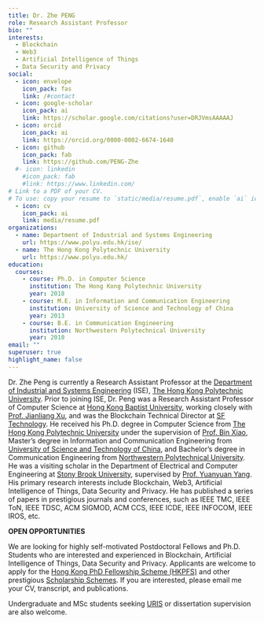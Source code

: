 ```yaml
---
title: Dr. Zhe PENG
role: Research Assistant Professor
bio: ""
interests:
  - Blockchain
  - Web3
  - Artificial Intelligence of Things
  - Data Security and Privacy
social:
  - icon: envelope
    icon_pack: fas
    link: /#contact
  - icon: google-scholar
    icon_pack: ai
    link: https://scholar.google.com/citations?user=DRJVmsAAAAAJ
  - icon: orcid
    icon_pack: ai
    link: https://orcid.org/0000-0002-6674-1640
  - icon: github
    icon_pack: fab
    link: https://github.com/PENG-Zhe
  #- icon: linkedin
    #icon_pack: fab
    #link: https://www.linkedin.com/
# Link to a PDF of your CV.
# To use: copy your resume to `static/media/resume.pdf`, enable `ai` icons in `params.toml`, and uncomment the lines below.
  - icon: cv
    icon_pack: ai
    link: media/resume.pdf
organizations:
  - name: Department of Industrial and Systems Engineering
    url: https://www.polyu.edu.hk/ise/
  - name: The Hong Kong Polytechnic University
    url: https://www.polyu.edu.hk/
education:
  courses:
    - course: Ph.D. in Computer Science
      institution: The Hong Kong Polytechnic University
      year: 2018
    - course: M.E. in Information and Communication Engineering
      institution: University of Science and Technology of China
      year: 2013
    - course: B.E. in Communication Engineering
      institution: Northwestern Polytechnical University
      year: 2010
email: ""
superuser: true
highlight_name: false
---
```

Dr. Zhe Peng is currently a Research Assistant Professor at the [Department of Industrial and Systems Engineering](https://www.polyu.edu.hk/ise/) (ISE), [The Hong Kong Polytechnic University](https://www.polyu.edu.hk/). Prior to joining ISE, Dr. Peng was a Research Assistant Professor of Computer Science at [Hong Kong Baptist University](https://www.hkbu.edu.hk), working closely with [Prof. Jianliang Xu](https://www.comp.hkbu.edu.hk/~xujl/), and was the Blockchain Technical Director at [SF Technology](https://www.sf-tech.com.cn). He received his Ph.D. degree in Computer Science from [The Hong Kong Polytechnic University](https://www.polyu.edu.hk/) under the supervision of [Prof. Bin Xiao](https://www4.comp.polyu.edu.hk/~csbxiao/), Master’s degree in Information and Communication Engineering from [University of Science and Technology of China](https://www.ustc.edu.cn), and Bachelor’s degree in Communication Engineering from [Northwestern Polytechnical University](https://www.nwpu.edu.cn/index.htm). He was a visiting scholar in the Department of Electrical and Computer Engineering at [Stony Brook University](https://www.stonybrook.edu), supervised by [Prof. Yuanyuan Yang](https://www.ece.stonybrook.edu/~yang/). His primary research interests include Blockchain, Web3, Artificial Intelligence of Things, Data Security and Privacy. He has published a series of papers in prestigious journals and conferences, such as IEEE TMC, IEEE ToN, IEEE TDSC, ACM SIGMOD, ACM CCS, IEEE ICDE, IEEE INFOCOM, IEEE IROS, etc.

**OPEN OPPORTUNITIES**

We are looking for highly self-motivated Postdoctoral Fellows and Ph.D. Students who are interested and experienced in Blockchain, Artificial Intelligence of Things, Data Security and Privacy. Applicants are welcome to apply for the [Hong Kong PhD Fellowship Scheme (HKPFS)](https://www.polyu.edu.hk/gs/prospective-students/hkpfs/) and other prestigious [Scholarship Schemes](https://www.polyu.edu.hk/gs/prospective-students/fellowship-scholarship-schemes/). If you are interested, please email me your CV, transcript, and publications.

Undergraduate and MSc students seeking [URIS](https://www.polyu.edu.hk/gs/ug-research/uris/about-uris/) or dissertation supervision are also welcome. 
